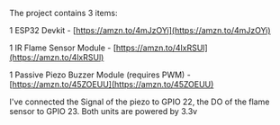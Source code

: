 The project contains 3 items:

1 ESP32 Devkit - [https://amzn.to/4mJzOYi](https://amzn.to/4mJzOYi)  

1 IR Flame Sensor Module - [https://amzn.to/4lxRSUl](https://amzn.to/4lxRSUl)  

1 Passive Piezo Buzzer Module (requires PWM) - [https://amzn.to/45ZOEUU](https://amzn.to/45ZOEUU)  

I've connected the Signal of the piezo to GPIO 22, the DO of the flame sensor to GPIO 23. Both units are powered by 3.3v
